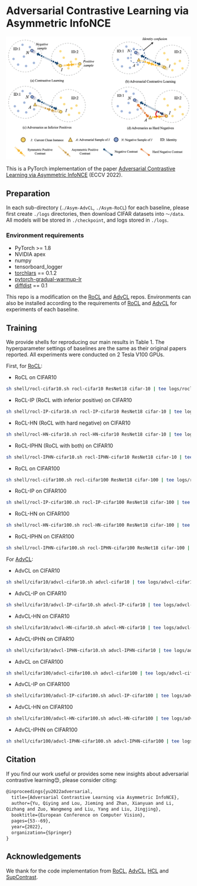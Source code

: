 # Adversarial Contrastive Learning via Asymmetric InfoNCE

<img src="figures/intro.png" alt="intro" style="zoom:55%;" />

This is a PyTorch implementation of the paper [Adversarial Contrastive Learning via Asymmetric InfoNCE](https://arxiv.org/abs/2207.08374) (ECCV 2022). 

## Preparation

In each sub-directory (`./Asym-AdvCL`, `./Asym-RoCL`) for each baseline, please first create  `./logs` directories, then download CIFAR datasets into `～/data`. All models will be stored in `./checkpoint`, and logs stored in `./logs`.

### Environment requirements

- PyTorch >= 1.8
- NVIDIA apex
- numpy
- tensorboard_logger
- [torchlars](https://github.com/kakaobrain/torchlars) == 0.1.2
- [pytorch-gradual-warmup-lr](https://github.com/ildoonet/pytorch-gradual-warmup-lr)
- [diffdist](https://github.com/ag14774/diffdist) == 0.1

This repo is a modification on the [RoCL](https://github.com/Kim-Minseon/RoCL) and [AdvCL](https://github.com/LijieFan/AdvCL) repos. Environments can also be installed according to the requirements of [RoCL](https://github.com/Kim-Minseon/RoCL) and [AdvCL](https://github.com/LijieFan/AdvCL) for experiments of each baseline.

## Training

We provide shells for reproducing our main results in Table 1. The hyperparameter settings of baselines are the same as their original papers reported. All experiments were conducted on 2 Tesla V100 GPUs.

First, for [RoCL](https://arxiv.org/abs/2006.07589):

* RoCL on CIFAR10

```bash
sh shell/rocl-cifar10.sh rocl-cifar10 ResNet18 cifar-10 | tee logs/rocl-cifar10.log 
```

* RoCL-IP (RoCL with inferior positive) on CIFAR10

```bash
sh shell/rocl-IP-cifar10.sh rocl-IP-cifar10 ResNet18 cifar-10 | tee logs/rocl-IP-cifar10.log 
```

* RoCL-HN (RoCL with hard negative) on CIFAR10

```bash
sh shell/rocl-HN-cifar10.sh rocl-HN-cifar10 ResNet18 cifar-10 | tee logs/rocl-HN-cifar10.log 
```

* RoCL-IPHN (RoCL with both) on CIFAR10

```bash
sh shell/rocl-IPHN-cifar10.sh rocl-IPHN-cifar10 ResNet18 cifar-10 | tee logs/rocl-IPHN-cifar10.log 
```

* RoCL on CIFAR100

```bash
sh shell/rocl-cifar100.sh rocl-cifar100 ResNet18 cifar-100 | tee logs/rocl-cifar100.log 
```

* RoCL-IP on CIFAR100

```bash
sh shell/rocl-IP-cifar100.sh rocl-IP-cifar100 ResNet18 cifar-100 | tee logs/rocl-IP-cifar100.log 
```

* RoCL-HN on CIFAR100

```bash
sh shell/rocl-HN-cifar100.sh rocl-HN-cifar100 ResNet18 cifar-100 | tee logs/rocl-HN-cifar100.log
```

* RoCL-IPHN on CIFAR100

```bash
sh shell/rocl-IPHN-cifar100.sh rocl-IPHN-cifar100 ResNet18 cifar-100 | tee logs/rocl-IPHN-cifar100.log 
```

For [AdvCL](https://arxiv.org/pdf/2111.01124.pdf):

* AdvCL on CIFAR10

```bash
sh shell/cifar10/advcl-cifar10.sh advcl-cifar10 | tee logs/advcl-cifar10.log
```

* AdvCL-IP on CIFAR10

```bash
sh shell/cifar10/advcl-IP-cifar10.sh advcl-IP-cifar10 | tee logs/advcl-IP-cifar10.log
```

* AdvCL-HN on CIFAR10

```bash
sh shell/cifar10/advcl-HN-cifar10.sh advcl-HN-cifar10 | tee logs/advcl-HN-cifar10.log
```

* AdvCL-IPHN on CIFAR10

```bash
sh shell/cifar10/advcl-IPHN-cifar10.sh advcl-IPHN-cifar10 | tee logs/advcl-IPHN-cifar10.log
```

* AdvCL on CIFAR100

```bash
sh shell/cifar100/advcl-cifar100.sh advcl-cifar100 | tee logs/advcl-cifar100.log
```

* AdvCL-IP on CIFAR100

```bash
sh shell/cifar100/advcl-IP-cifar100.sh advcl-IP-cifar100 | tee logs/advcl-IP-cifar100.log
```

* AdvCL-HN on CIFAR100

```bash
sh shell/cifar100/advcl-HN-cifar100.sh advcl-HN-cifar100 | tee logs/advcl-HN-cifar100.log
```

* AdvCL-IPHN on CIFAR100

```bash
sh shell/cifar100/advcl-IPHN-cifar100.sh advcl-IPHN-cifar100 | tee logs/advcl-IPHN-cifar100.log
```

## Citation

If you find our work useful or provides some new insights about adversarial contrastive learning:blush:, please consider citing:

```
@inproceedings{yu2022adversarial,
  title={Adversarial Contrastive Learning via Asymmetric InfoNCE},
  author={Yu, Qiying and Lou, Jieming and Zhan, Xianyuan and Li, Qizhang and Zuo, Wangmeng and Liu, Yang and Liu, Jingjing},
  booktitle={European Conference on Computer Vision},
  pages={53--69},
  year={2022},
  organization={Springer}
}
```

## Acknowledgements

We thank for the code implementation from [RoCL](https://github.com/Kim-Minseon/RoCL), [AdvCL](https://github.com/LijieFan/AdvCL), [HCL](https://github.com/joshr17/HCL) and [SupContrast](https://github.com/HobbitLong/SupContrast).
